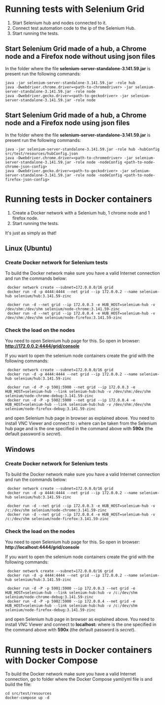 # Running tests with Selenium Grid

1. Start Selenium hub and nodes connected to it.
2. Connect test automation code to the ip of the Selenium Hub.
2. Start running the tests.

## Start Selenium Grid made of a hub, a Chrome node and a Firefox node without using json files

In the folder where the file **selenium-server-standalone-3.141.59.jar** is present run the following commands:
```shell script
java -jar selenium-server-standalone-3.141.59.jar -role hub
java -Dwebdriver.chrome.driver=<path-to-chromedriver> -jar selenium-server-standalone-3.141.59.jar -role node
java -Dwebdriver.gecko.driver=<path-to-geckodriver> -jar selenium-server-standalone-3.141.59.jar -role node
```

## Start Selenium Grid made of a hub, a Chrome node and a Firefox node using json files

In the folder where the file **selenium-server-standalone-3.141.59.jar** is present run the following commands:
```shell script
java -jar selenium-server-standalone-3.141.59.jar -role hub -hubConfig src/test/resources/hubConfig.json
java -Dwebdriver.chrome.driver=<path-to-chromedriver> -jar selenium-server-standalone-3.141.59.jar -role node -nodeConfig <path-to-node-chrome-json-config>
java -Dwebdriver.gecko.driver=<path-to-geckodriver> -jar selenium-server-standalone-3.141.59.jar -role node -nodeConfig <path-to-node-firefox-json-config>
```

# Running tests in Docker containers

1. Create a Docker network with a Selenium hub, 1 chrome node and 1 firefox node.
2. Start running the tests.

It's just as simply as that!

## Linux (Ubuntu)

### Create Docker network for Selenium tests 
To build the Docker network make sure you have a valid Internet connection and run the commands below:
```shell script
 docker network create --subnet=172.0.0.0/16 grid
 docker run -d -p 4444:4444 --net grid --ip 172.0.0.2 --name selenium-hub selenium/hub:3.141.59-zinc
 
 docker run -d --net grid --ip 172.0.0.3 -e HUB_HOST=selenium-hub -v /dev/shm:/dev/shm selenium/node-chrome:3.141.59-zinc
 docker run -d --net grid --ip 172.0.0.4 -e HUB_HOST=selenium-hub -v /dev/shm:/dev/shm selenium/node-firefox:3.141.59-zinc
```

### Check the load on the nodes
You need to open Selenium hub page for this. So open in browser: **http://172.0.0.2:4444/grid/console**

If you want to open the selenium node containers create the grid with the following commands:
```shell script
 docker network create --subnet=172.0.0.0/16 grid
 docker run -d -p 4444:4444 --net grid --ip 172.0.0.2 --name selenium-hub selenium/hub:3.141.59-zinc
 
 docker run -d -P -p 5901:5900 --net grid --ip 172.0.0.3 -e HUB_HOST=selenium-hub --link selenium-hub:hub -v /dev/shm:/dev/shm selenium/node-chrome-debug:3.141.59-zinc
 docker run -d -P -p 5902:5900 --net grid --ip 172.0.0.4 -e HUB_HOST=selenium-hub --link selenium-hub:hub -v /dev/shm:/dev/shm selenium/node-firefox-debug:3.141.59-zinc
```
and open Selenium hub page in browser as explained above. You need to install VNC Viewer and connect to **<ip-address-of-node>:<port-of-node>** where **<ip-address-of-node>** can be taken from the Selenium hub page and **<port-of-node>** is the one specified in the command above with **590x** (the default password is *secret*). 

## Windows

### Create Docker network for Selenium tests
To build the Docker network make sure you have a valid Internet connection and run the commands below:
```shell script
 docker network create --subnet=172.0.0.0/16 grid
 docker run -d -p 4444:4444 --net grid --ip 172.0.0.2 --name selenium-hub selenium/hub:3.141.59-zinc
 
 docker run -d --net grid --ip 172.0.0.3 -e HUB_HOST=selenium-hub -v /c:/dev/shm selenium/node-chrome:3.141.59-zinc
 docker run -d --net grid --ip 172.0.0.4 -e HUB_HOST=selenium-hub -v /c:/dev/shm selenium/node-firefox:3.141.59-zinc
```

### Check the load on the nodes
You need to open Selenium hub page for this. So open in browser: **http://localhost:4444/grid/console**

If you want to open the selenium node containers create the grid with the following commands:
```shell script
 docker network create --subnet=172.0.0.0/16 grid
 docker run -d -p 4444:4444 --net grid --ip 172.0.0.2 --name selenium-hub selenium/hub:3.141.59-zinc
 
 docker run -d -P -p 5901:5900 --ip 172.0.0.3 --net grid -e HUB_HOST=selenium-hub --link selenium-hub:hub -v /c:/dev/shm selenium/node-chrome-debug:3.141.59-zinc
 docker run -d -P -p 5902:5900 --ip 172.0.0.4 --net grid -e HUB_HOST=selenium-hub --link selenium-hub:hub -v /c:/dev/shm selenium/node-firefox-debug:3.141.59-zinc
```
and open Selenium hub page in browser as explained above. You need to install VNC Viewer and connect to **localhost:<port-of-node>** where **<port-of-node>** is the one specified in the command above with **590x** (the default password is *secret*). 

# Running tests in Docker containers with Docker Compose

To build the Docker network make sure you have a valid Internet connection, go to folder where the Docker Compose yaml/yml file is and build the file:
```shell script
cd src/test/resources
docker-compose up -d
```
